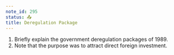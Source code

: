 ```yaml
---
note_id: 295
status: 📤
title: Deregulation Package
---
```


1. Briefly explain the government deregulation packages of 1989.
1. Note that the purpose was to attract direct foreign investment.
